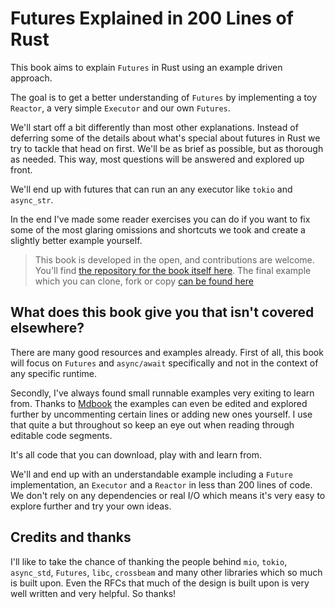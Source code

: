 # Futures Explained in 200 Lines of Rust

This book aims to explain `Futures` in Rust using an example driven approach.

The goal is to get a better understanding of `Futures` by implementing a toy
`Reactor`, a very simple `Executor` and our own `Futures`. 

We'll start off a bit differently than most other explanations. Instead of 
deferring some of the details about what's special about futures in Rust we 
try to tackle that head on first. We'll be as brief as possible, but as thorough 
as needed. This way, most questions will be answered and explored up front. 

We'll end up with futures that can run an any executor like `tokio` and `async_str`.

In the end I've made some reader exercises you can do if you want to fix some
of the most glaring omissions and shortcuts we took and create a slightly better
example yourself.

> This book is developed in the open, and contributions are welcome. You'll find
> [the repository for the book itself here][book_repo]. The final example which
> you can clone, fork or copy [can be found here][example_repo]

## What does this book give you that isn't covered elsewhere?

There are many good resources and examples already. First
of all, this book will focus on `Futures` and `async/await` specifically and
not in the context of any specific runtime.

Secondly, I've always found small runnable examples very exiting to learn from. 
Thanks to [Mdbook][mdbook] the examples can even be edited and explored further
by uncommenting certain lines or adding new ones yourself. I use that quite a
but throughout so keep an eye out when reading through editable code segments.

It's all code that you can download, play with and learn from.

We'll and end up with an understandable example including a `Future`
implementation, an `Executor` and a `Reactor` in less than 200 lines of code. 
We don't rely on any dependencies or real I/O which means it's very easy to 
explore further and try your own ideas.


## Credits and thanks

I'll like to take the chance of thanking the people behind `mio`, `tokio`, 
`async_std`, `Futures`, `libc`, `crossbeam` and many other libraries which so
much is built upon.  Even the RFCs that much of the design is built upon is 
very well written and very helpful. So thanks!

[mdbook]: https://github.com/rust-lang/mdBook
[book_repo]: https://github.com/cfsamson/books-futures-explained
[example_repo]: https://github.com/cfsamson/examples-futures